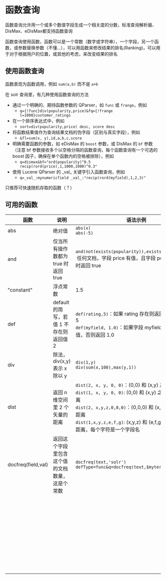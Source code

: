 # 函数查询

函数查询允许用一个或多个数值字段生成一个相关度的分数，标准查询解析器、DisMax、eDisMax都支持函数查询

函数查询使用函数，函数可以是一个常数（数字或字符串），一个字段，另一个函数，或参数替换参数（不懂...），可以用函数来修改结果的排名(Ranking)，可以用于对于根据用户的位置，或其他的考虑，来改变结果的排名

## 使用函数查询

函数表现为函数调用，例如 `sum(a,b)` 而不是 `a+b`

在 solr 查询里，有几种使用函数查询的方法

* 通过一个明确的、期待函数参数的 QParser，如 `func` 或 `frange`，例如
  * `q={!func}div(popularity,price)&fq={!frange l=1000}customer_ratings`
* 在一个排序表达式中，例如
  * `sort=div(popularity,price) desc, score desc`
* 将函数结果值作为查询结果文档的伪字段（区别与真实字段），例如
  * `&fl=sum(x, y),id,a,b,c,score`
* 明确需要函数的参数，如 eDisMax 的 `boost` 参数，或 DisMax 的 `bf` 参数（注意 bf 参数接收多个以空格分隔的函数查询，每个函数查询有一个可选的 boost 因子，确保在单个函数内的空格被排除），例如
  * `q=dismax&bf="ord(popularity)^0.5 recip(rord(price),1,1000,1000)^0.3"`
* 使用 Lucene QParser 的 \_val\_ 关键字引入函数查询，例如
  * `q=_val_:mynumericfield _val_:"recip(rord(myfield),1,2,3)"`

只推荐可快速随机存取的函数（？）

## 可用的函数

| 函数 | 说明 | 语法示例 |
| -- | -- | -- |
| abs | 绝对值 | `abs(x)` <br> `abs(-5)` |
| and | 仅当所有操作数都为 true 时返回 true | `and(not(exists(popularity)),exists(price))`<br>&nbsp;任何文档，字段 price 有值，且字段 popularity 没有值时返回 true |
| "constant" | 浮点常数 | 1.5 |
| def | default 的简写，若值 1 不存在则返回值 2 | `def(rating,5)`：如果 rating 存在则返回之，否则返回 5 <br>`def(myfield, 1.0)`：如果字段 myfield 存在返回其值，否则返回 1.0 |
| div | 除法，div(x,y) 表示 x 除以 y | `div(1,y)`<br>`div(sum(x,100),max(y,1))` |
| dist | 返回 n 维空间里 2 个矢量的距离 | `dist(2, x, y, 0, 0)`：(0,0) 和 (x,y) 之间的欧氏距离<br>`dist(1, x, y, 0, 0)`: (0,0) 和 (x,y) 之间的曼哈顿距离<br>`dist(2, x,y,z,0,0,0)`：(0,0,0) 和 (x,y,z) 之间的欧氏距离<br>`dist(1,x,y,z,e,f,g)`: (x,y,z) 和 (e,f,g) 之间的曼哈顿距离，每个字符是一个字段名 |
| docfreq(field,val) | 返回这个字段里包含这个值的文档数量，这是个常数 | `docfreq(text,'solr')`<br>`defType=func&q=docfreq(text,$myterm)&myterm=solr` |
|  |  |  |
|  |  |  |
|  |  |  |
|  |  |  |
|  |  |  |
|  |  |  |
|  |  |  |
|  |  |  |
|  |  |  |
|  |  |  |
|  |  |  |
|  |  |  |
|  |  |  |
|  |  |  |
|  |  |  |
|  |  |  |
|  |  |  |
|  |  |  |
|  |  |  |
|  |  |  |
|  |  |  |
|  |  |  |
|  |  |  |
|  |  |  |
|  |  |  |
|  |  |  |
|  |  |  |
|  |  |  |
|  |  |  |
|  |  |  |
|  |  |  |
|  |  |  |
|  |  |  |
|  |  |  |
|  |  |  |
|  |  |  |
|  |  |  |
|  |  |  |
|  |  |  |
|  |  |  |
|  |  |  |
|  |  |  |


